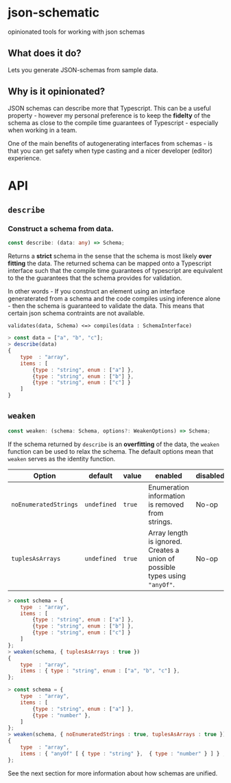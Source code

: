 # json-schematic

opinionated tools for working with json schemas

## What does it do?

Lets you generate JSON-schemas from sample data.

## Why is it opinionated?

JSON schemas can describe more that Typescript. This can be a useful property - however my personal preference is to keep the **fidelty** of the schema as close to the compile time guarantees of Typescript - especially when working in a team.

One of the main benefits of autogenerating interfaces from schemas - is that you can get safety when type casting and a nicer developer (editor) experience.

# API

## `describe`

### Construct a schema from data.

```ts
const describe: (data: any) => Schema;
```

Returns a **strict** schema in the sense that the schema is most likely **over fitting** the data. The returned schema can be mapped onto a Typescript interface such that the compile time guarantees of typescript are equivalent to the the guarantees that the schema provides for validation.

In other words - If you construct an element using an interface generaterated from a schema and the code compiles using inference alone - then the schema is guaranteed to validate the data.
This means that certain json schema contraints are not available.

```
validates(data, Schema) <=> compiles(data : SchemaInterface)
```

```js
> const data = ["a", "b", "c"];
> describe(data)
{
    type  : "array",
    items : [
        {type : "string", enum : ["a"] },
        {type : "string", enum : ["b"] },
        {type : "string", enum : ["c"] }
    ]
}
```

## `weaken`

```ts
const weaken: (schema: Schema, options?: WeakenOptions) => Schema;
```

If the schema returned by `describe` is an **overfitting** of the data, the `weaken` function can be used to relax the schema. The default options mean that `weaken` serves as the identity function.

| Option                | default     | value  | enabled                                                                     | disabled |
| --------------------- | ----------- | ------ | --------------------------------------------------------------------------- | -------- |
| `noEnumeratedStrings` | `undefined` | `true` | Enumeration information is removed from strings.                            | No-op    |
| `tuplesAsArrays`      | `undefined` | `true` | Array length is ignored. Creates a union of possible types using `"anyOf"`. | No-op    |

```js
> const schema = {
    type  : "array",
    items : [
        {type : "string", enum : ["a"] },
        {type : "string", enum : ["b"] },
        {type : "string", enum : ["c"] }
    ]
};
> weaken(schema, { tuplesAsArrays : true })
{
    type  : "array",
    items : { type : "string", enum : ["a", "b", "c"] },
};
```

```js
> const schema = {
    type  : "array",
    items : [
        {type : "string", enum : ["a"] },
        {type : "number" },
    ]
};
> weaken(schema, { noEnumeratedStrings : true, tuplesAsArrays : true })
{
    type  : "array",
    items : { "anyOf" [ { type : "string" },  { type : "number" } ] } ,
};
```

See the next section for more information about how schemas are unified.
